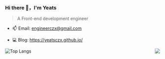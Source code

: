 ### Hi there 👋，I'm Yeats


> A Front-end development engineer

- 📫 Email:  engineerczx@gmail.com

- 💻 Blog: https://yeatsczx.github.io/

<img  alt="Top Langs" src="https://github-readme-stats.vercel.app/api/top-langs/?username=Yeatsczx&layout=compact" />
<img align="right" src="https://github-readme-stats.vercel.app/api?username=Yeats&show_icons=true&hide_border=true">
<!-- - 🔭 I’m currently working on ...
- 🌱 I’m currently learning ...
- 👯 I’m looking to collaborate on ...
- 🤔 I’m looking for help with ...
- 💬 Ask me about ...
- 📫 How to reach me: ...
- 😄 Pronouns: ...
- ⚡ Fun fact: ... -->

